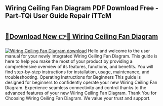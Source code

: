 ## Wiring Ceiling Fan Diagram PDF Download Free - Part-TQi User Guide Repair iTTcM

# <h2><a href="http://dfku58.blite.top/?on=Wiring+Ceiling+Fan+Diagram">🔗Download New 👉🔴 Wiring Ceiling Fan Diagram</a></h2>

[![Wiring Ceiling Fan Diagram download](https://i.imgur.com/lujVjoI.png)](http://dfku58.blite.top/?on=Wiring+Ceiling+Fan+Diagram)
Hello and welcome to the user manual for your newly integrated Wiring Ceiling Fan Diagram. This guide is here to help you make the most of your product by providing a comprehensive overview of its features, functions, and benefits. You will find step-by-step instructions for installation, usage, maintenance, and troubleshooting. Operating Instructions for Beginners This guide is designed for beginners to confidently operate your new Wiring Ceiling Fan Diagram. Experience seamless connectivity and control thanks to the advanced features of your new Wiring Ceiling Fan Diagram. Thank You for Choosing Wiring Ceiling Fan Diagram. We value your trust and support.
